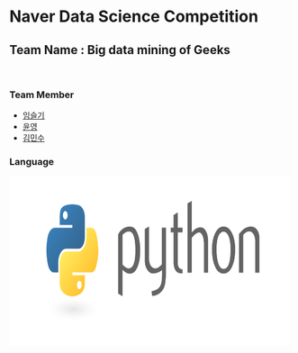 Naver Data Science Competition
=============================
## Team Name : Big data mining of Geeks

<br/>

### Team Member
- [임슬기](https://github.com/bloomspes)
- [윤영](https://github.com/yunyoung1819)
- [김민수](https://github.com/alstn2468)

### Language
<img src="images/Logo.png" width="500px" height="300px">
